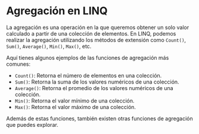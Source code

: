# Agregación en LINQ

La agregación es una operación en la que queremos obtener un solo valor calculado a partir de una colección de elementos. En LINQ, podemos realizar la agregación utilizando los métodos de extensión como `Count()`, `Sum()`, `Average()`, `Min()`, `Max()`, etc.

Aquí tienes algunos ejemplos de las funciones de agregación más comunes:

- `Count()`: Retorna el número de elementos en una colección.
- `Sum()`: Retorna la suma de los valores numéricos de una colección.
- `Average()`: Retorna el promedio de los valores numéricos de una colección.
- `Min()`: Retorna el valor mínimo de una colección.
- `Max()`: Retorna el valor máximo de una colección.

Además de estas funciones, también existen otras funciones de agregación que puedes explorar.
